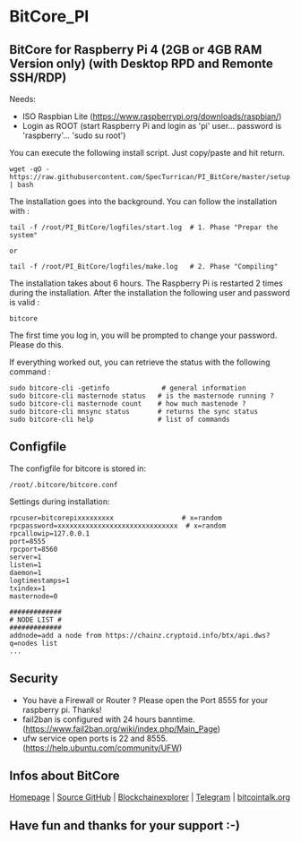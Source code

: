 # BitCore_PI
## BitCore for Raspberry Pi 4 (2GB or 4GB RAM Version only) (with Desktop RPD and Remonte SSH/RDP)

Needs:

+ ISO Raspbian Lite (https://www.raspberrypi.org/downloads/raspbian/)
+ Login as ROOT (start Raspberry Pi and login as 'pi' user... password is 'raspberry'... 'sudo su root')

You can execute the following install script. Just copy/paste and hit return.
```
wget -qO - https://raw.githubusercontent.com/SpecTurrican/PI_BitCore/master/setup.sh | bash
```
The installation goes into the background. You can follow the installation with :
```
tail -f /root/PI_BitCore/logfiles/start.log  # 1. Phase "Prepar the system"

or

tail -f /root/PI_BitCore/logfiles/make.log   # 2. Phase "Compiling"
```
The installation takes about 6 hours.
The Raspberry Pi is restarted 2 times during the installation.
After the installation the following user and password is valid :
```
bitcore
```
The first time you log in, you will be prompted to change your password. Please do this.

If everything worked out, you can retrieve the status with the following command :
```
sudo bitcore-cli -getinfo             # general information
sudo bitcore-cli masternode status   # is the masternode running ?
sudo bitcore-cli masternode count    # how much mastenode ?
sudo bitcore-cli mnsync status       # returns the sync status
sudo bitcore-cli help                # list of commands
```
## Configfile
The configfile for bitcore is stored in:
```
/root/.bitcore/bitcore.conf
```
Settings during installation:
```
rpcuser=bitcorepixxxxxxxxx                 # x=random
rpcpassword=xxxxxxxxxxxxxxxxxxxxxxxxxxxxxx  # x=random
rpcallowip=127.0.0.1
port=8555
rpcport=8560
server=1
listen=1
daemon=1
logtimestamps=1
txindex=1
masternode=0

#############
# NODE LIST #
#############
addnode=add a node from https://chainz.cryptoid.info/btx/api.dws?q=nodes list
...
```
## Security
- You have a Firewall or Router ? Please open the Port 8555 for your raspberry pi. Thanks!
- fail2ban is configured with 24 hours banntime. (https://www.fail2ban.org/wiki/index.php/Main_Page)
- ufw service open ports is 22 and 8555. (https://help.ubuntu.com/community/UFW)
## Infos about BitCore
[Homepage](https://bitcore.cc/) | [Source GitHub](https://github.com/LIMXTEC/BitCore) | [Blockchainexplorer](https://chainz.cryptoid.info/btx/) | [Telegram](https://t.me/bitcore_cc) | [bitcointalk.org](https://bitcointalk.org/index.php?topic=1883902.0)

## Have fun and thanks for your support :-)
